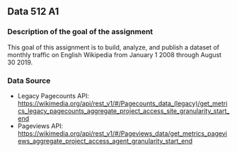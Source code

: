 ## Data 512 A1
### Description of the goal of the assignment
This goal of this assignment is to build, analyze, and publish a dataset of monthly traffic on English Wikipedia from January 1 2008 through August 30 2019.

### Data Source
- Legacy Pagecounts API: https://wikimedia.org/api/rest_v1/#/Pagecounts_data_(legacy)/get_metrics_legacy_pagecounts_aggregate_project_access_site_granularity_start_end
- Pageviews API: https://wikimedia.org/api/rest_v1/#/Pageviews_data/get_metrics_pageviews_aggregate_project_access_agent_granularity_start_end
